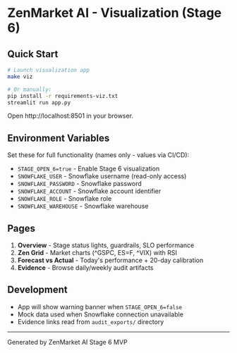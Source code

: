 # ZenMarket AI - Visualization (Stage 6)

## Quick Start

```bash
# Launch visualization app
make viz

# Or manually:
pip install -r requirements-viz.txt
streamlit run app.py
```

Open http://localhost:8501 in your browser.

## Environment Variables

Set these for full functionality (names only - values via CI/CD):

- `STAGE_OPEN_6=true` - Enable Stage 6 visualization
- `SNOWFLAKE_USER` - Snowflake username (read-only access)
- `SNOWFLAKE_PASSWORD` - Snowflake password
- `SNOWFLAKE_ACCOUNT` - Snowflake account identifier
- `SNOWFLAKE_ROLE` - Snowflake role
- `SNOWFLAKE_WAREHOUSE` - Snowflake warehouse

## Pages

1. **Overview** - Stage status lights, guardrails, SLO performance
2. **Zen Grid** - Market charts (^GSPC, ES=F, ^VIX) with RSI
3. **Forecast vs Actual** - Today's performance + 20-day calibration
4. **Evidence** - Browse daily/weekly audit artifacts

## Development

- App will show warning banner when `STAGE_OPEN_6=false`
- Mock data used when Snowflake connection unavailable
- Evidence links read from `audit_exports/` directory

---
Generated by ZenMarket AI Stage 6 MVP